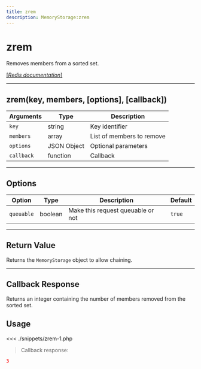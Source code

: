 ```yaml
---
title: zrem
description: MemoryStorage:zrem
---
```


# zrem

Removes members from a sorted set.

[[_Redis documentation_]](https://redis.io/commands/zrem)

---

## zrem(key, members, [options], [callback])

| Arguments  | Type        | Description               |
| ---------- | ----------- | ------------------------- |
| `key`      | string      | Key identifier            |
| `members`  | array       | List of members to remove |
| `options`  | JSON Object | Optional parameters       |
| `callback` | function    | Callback                  |

---

## Options

| Option     | Type    | Description                       | Default |
| ---------- | ------- | --------------------------------- | ------- |
| `queuable` | boolean | Make this request queuable or not | `true`  |

---

## Return Value

Returns the `MemoryStorage` object to allow chaining.

---

## Callback Response

Returns an integer containing the number of members removed from the sorted set.

## Usage

<<< ./snippets/zrem-1.php

> Callback response:

```json
3
```
